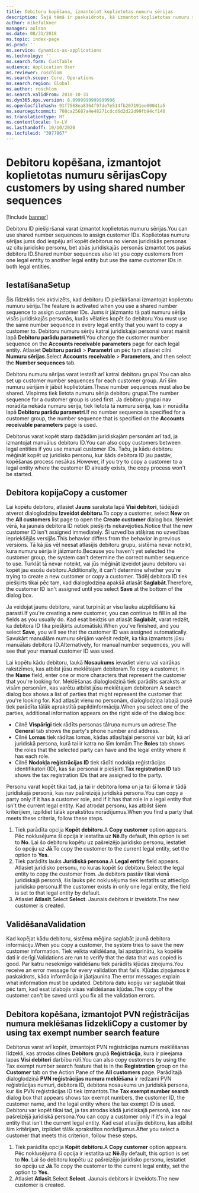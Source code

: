 ```yaml
---
title: Debitoru kopēšana, izmantojot koplietotas numuru sērijas
description: Šajā tēmā ir paskaidrots, kā izmantot koplietotas numuru sērijas, lai debitoru kopētu uz citu juridisko personu, bet saglabātu to pašu debitora ID.
author: mikefalkner
manager: aolson
ms.date: 08/31/2018
ms.topic: index-page
ms.prod: ''
ms.service: dynamics-ax-applications
ms.technology: ''
ms.search.form: CustTable
audience: Application User
ms.reviewer: roschlom
ms.search.scope: Core, Operations
ms.search.region: Global
ms.author: roschlom
ms.search.validFrom: 2018-10-31
ms.dyn365.ops.version: 8.0999999999999996
ms.openlocfilehash: 91f7568ea8364f97de7e514fb207191ee00041a5
ms.sourcegitcommit: 708ca25687a4e48271cdcd6d2d22d99fb94cf140
ms.translationtype: HT
ms.contentlocale: lv-LV
ms.lasthandoff: 10/10/2020
ms.locfileid: "3977867"
---
```

# <a name="copy-customers-by-using-shared-number-sequences"></a><span data-ttu-id="57c20-103">Debitoru kopēšana, izmantojot koplietotas numuru sērijas</span><span class="sxs-lookup"><span data-stu-id="57c20-103">Copy customers by using shared number sequences</span></span>

[!include [banner](../includes/banner.md)]

<span data-ttu-id="57c20-104">Debitoru ID piešķiršanai varat izmantot koplietotas numuru sērijas.</span><span class="sxs-lookup"><span data-stu-id="57c20-104">You can use shared number sequences to assign customer IDs.</span></span> <span data-ttu-id="57c20-105">Koplietotas numuru sērijas jums dod iespēju arī kopēt debitorus no vienas juridiskās personas uz citu juridisko personu, bet abās juridiskajās personās izmantot tos pašus debitoru ID.</span><span class="sxs-lookup"><span data-stu-id="57c20-105">Shared number sequences also let you copy customers from one legal entity to another legal entity but use the same customer IDs in both legal entities.</span></span>

## <a name="setup"></a><span data-ttu-id="57c20-106">Iestatīšana</span><span class="sxs-lookup"><span data-stu-id="57c20-106">Setup</span></span>

<span data-ttu-id="57c20-107">Šis līdzeklis tiek aktivizēts, kad debitoru ID piešķiršanai izmantojat koplietotu numuru sēriju.</span><span class="sxs-lookup"><span data-stu-id="57c20-107">The feature is activated when you use a shared number sequence to assign customer IDs.</span></span> <span data-ttu-id="57c20-108">Jums ir jāizmanto tā pati numuru sērija visās juridiskajās personās, kurās vēlaties kopēt šo debitoru.</span><span class="sxs-lookup"><span data-stu-id="57c20-108">You must use the same number sequence in every legal entity that you want to copy a customer to.</span></span> <span data-ttu-id="57c20-109">Debitoru numuru sēriju katrai juridiskajai personai varat mainīt lapā **Debitoru parādu parametri**.</span><span class="sxs-lookup"><span data-stu-id="57c20-109">You change the customer number sequence on the **Accounts receivable parameters** page for each legal entity.</span></span> <span data-ttu-id="57c20-110">Atlasiet **Debitoru parādi** \> **Parametri** un pēc tam atlasiet cilni **Numuru sērijas**.</span><span class="sxs-lookup"><span data-stu-id="57c20-110">Select **Accounts receivable** \> **Parameters**, and then select the **Number sequences** tab.</span></span>

<span data-ttu-id="57c20-111">Debitoru numuru sērijas varat iestatīt arī katrai debitoru grupai.</span><span class="sxs-lookup"><span data-stu-id="57c20-111">You can also set up customer number sequences for each customer group.</span></span> <span data-ttu-id="57c20-112">Arī šīm numuru sērijām ir jābūt koplietotām.</span><span class="sxs-lookup"><span data-stu-id="57c20-112">These number sequences must also be shared.</span></span> <span data-ttu-id="57c20-113">Vispirms tiek lietota numuru sērija debitoru grupai.</span><span class="sxs-lookup"><span data-stu-id="57c20-113">The number sequence for a customer group is used first.</span></span> <span data-ttu-id="57c20-114">Ja debitoru grupai nav norādīta nekāda numuru sērija, tiek lietota tā numuru sērija, kas ir norādīta lapā **Debitoru parādu parametri**.</span><span class="sxs-lookup"><span data-stu-id="57c20-114">If no number sequence is specified for a customer group, the number sequence that is specified on the **Accounts receivable parameters** page is used.</span></span>

<span data-ttu-id="57c20-115">Debitorus varat kopēt starp dažādām juridiskajām personām arī tad, ja izmantojat manuālus debitoru ID.</span><span class="sxs-lookup"><span data-stu-id="57c20-115">You can also copy customers between legal entities if you use manual customer IDs.</span></span> <span data-ttu-id="57c20-116">Taču, ja kādu debitoru mēģināt kopēt uz juridisko personu, kur šāds debitora ID jau pastāv, kopēšanas process nesākas.</span><span class="sxs-lookup"><span data-stu-id="57c20-116">However, if you try to copy a customer to a legal entity where the customer ID already exists, the copy process won't be started.</span></span>

## <a name="copy-a-customer"></a><span data-ttu-id="57c20-117">Debitora kopija</span><span class="sxs-lookup"><span data-stu-id="57c20-117">Copy a customer</span></span>

<span data-ttu-id="57c20-118">Lai kopētu debitoru, atlasiet **Jauns** saraksta lapā **Visi debitori**, tādējādi atverot dialoglodziņu **Izveidot debitoru**.</span><span class="sxs-lookup"><span data-stu-id="57c20-118">To copy a customer, select **New** on the **All customers** list page to open the **Create customer** dialog box.</span></span> <span data-ttu-id="57c20-119">Ņemiet vērā, ka jaunais debitora ID netiek piešķirts nekavējoties.</span><span class="sxs-lookup"><span data-stu-id="57c20-119">Notice that the new customer ID isn't assigned immediately.</span></span> <span data-ttu-id="57c20-120">Šī uzvedība atšķiras no uzvedības iepriekšējās versijās.</span><span class="sxs-lookup"><span data-stu-id="57c20-120">This behavior differs from the behavior in previous versions.</span></span> <span data-ttu-id="57c20-121">Tā kā jūs vēl neesat atlasījis debitoru grupu, sistēma nevar noteikt, kura numuru sērija ir jāizmanto.</span><span class="sxs-lookup"><span data-stu-id="57c20-121">Because you haven't yet selected the customer group, the system can't determine the correct number sequence to use.</span></span> <span data-ttu-id="57c20-122">Turklāt tā nevar noteikt, vai jūs mēģināt izveidot jaunu debitoru vai kopēt jau esošu debitoru.</span><span class="sxs-lookup"><span data-stu-id="57c20-122">Additionally, it can't determine whether you're trying to create a new customer or copy a customer.</span></span> <span data-ttu-id="57c20-123">Tādēļ debitora ID tiek piešķirts tikai pēc tam, kad dialoglodziņa apakšā atlasāt **Saglabāt**.</span><span class="sxs-lookup"><span data-stu-id="57c20-123">Therefore, the customer ID isn't assigned until you select **Save** at the bottom of the dialog box.</span></span>

<span data-ttu-id="57c20-124">Ja veidojat jaunu debitoru, varat turpināt ar visu lauku aizpildīšanu kā parasti.</span><span class="sxs-lookup"><span data-stu-id="57c20-124">If you're creating a new customer, you can continue to fill in all the fields as you usually do.</span></span> <span data-ttu-id="57c20-125">Kad esat beidzis un atlasāt **Saglabāt**, varat redzēt, ka debitora ID tika piešķirts automātiski.</span><span class="sxs-lookup"><span data-stu-id="57c20-125">When you've finished, and you select **Save**, you will see that the customer ID was assigned automatically.</span></span> <span data-ttu-id="57c20-126">Savukārt manuālām numuru sērijām varēsit redzēt, ka tika izmantots jūsu manuālais debitora ID.</span><span class="sxs-lookup"><span data-stu-id="57c20-126">Alternatively, for manual number sequences, you will see that your manual customer ID was used.</span></span>

<span data-ttu-id="57c20-127">Lai kopētu kādu debitoru, laukā **Nosaukums** ievadiet vienu vai vairākas rakstzīmes, kas atbilst jūsu meklētajam debitoram.</span><span class="sxs-lookup"><span data-stu-id="57c20-127">To copy a customer, in the **Name** field, enter one or more characters that represent the customer that you're looking for.</span></span> <span data-ttu-id="57c20-128">Meklēšanas dialoglodziņā tiek parādīts saraksts ar visām personām, kas varētu atbilst jūsu meklētajam debitoram.</span><span class="sxs-lookup"><span data-stu-id="57c20-128">A search dialog box shows a list of parties that might represent the customer that you're looking for.</span></span> <span data-ttu-id="57c20-129">Kad atlasāt vienu no personām, dialoglodziņa labajā pusē tiek parādīta tālāk aprakstītā papildinformācija.</span><span class="sxs-lookup"><span data-stu-id="57c20-129">When you select one of the parties, additional information appears on the right side of the dialog box:</span></span>

- <span data-ttu-id="57c20-130">Cilnē **Vispārīgi** tiek rādīts personas tālruņa numurs un adrese.</span><span class="sxs-lookup"><span data-stu-id="57c20-130">The **General** tab shows the party's phone number and address.</span></span>
- <span data-ttu-id="57c20-131">Cilnē **Lomas** tiek rādītas lomas, kādas atlasītajai personai var būt, kā arī juridiskā persona, kurā tai ir katra no šīm lomām.</span><span class="sxs-lookup"><span data-stu-id="57c20-131">The **Roles** tab shows the roles that the selected party can have and the legal entity where it has each role.</span></span>
- <span data-ttu-id="57c20-132">Cilnē **Nodokļa reģistrācijas ID** tiek rādīti nodokļa reģistrācijas identifikatori (ID), kas šai personai ir piešķirti.</span><span class="sxs-lookup"><span data-stu-id="57c20-132">**Tax registration ID** tab shows the tax registration IDs that are assigned to the party.</span></span>

<span data-ttu-id="57c20-133">Personu varat kopēt tikai tad, ja tai ir debitora loma un ja tai šī loma ir tādā juridiskajā personā, kas nav pašreizējā juridiskā persona.</span><span class="sxs-lookup"><span data-stu-id="57c20-133">You can copy a party only if it has a customer role, and if it has that role in a legal entity that isn't the current legal entity.</span></span> <span data-ttu-id="57c20-134">Kad atrodat personu, kas atbilst šiem kritērijiem, izpildiet tālāk aprakstītos norādījumus.</span><span class="sxs-lookup"><span data-stu-id="57c20-134">When you find a party that meets these criteria, follow these steps.</span></span>

1. <span data-ttu-id="57c20-135">Tiek parādīta opcija **Kopēt debitoru**.</span><span class="sxs-lookup"><span data-stu-id="57c20-135">A **Copy customer** option appears.</span></span> <span data-ttu-id="57c20-136">Pēc noklusējuma šī opcija ir iestatīta uz **Nē**.</span><span class="sxs-lookup"><span data-stu-id="57c20-136">By default, this option is set to **No**.</span></span> <span data-ttu-id="57c20-137">Lai šo debitoru kopētu uz pašreizējo juridisko personu, iestatiet šo opciju uz **Jā**.</span><span class="sxs-lookup"><span data-stu-id="57c20-137">To copy the customer to the current legal entity, set the option to **Yes**.</span></span> 
2. <span data-ttu-id="57c20-138">Tiek parādīts lauks **Juridiskā persona**.</span><span class="sxs-lookup"><span data-stu-id="57c20-138">A **Legal entity** field appears.</span></span> <span data-ttu-id="57c20-139">Atlasiet juridisko personu, no kuras kopēt šo debitoru.</span><span class="sxs-lookup"><span data-stu-id="57c20-139">Select the legal entity to copy the customer from.</span></span> <span data-ttu-id="57c20-140">Ja debitors pastāv tikai vienā juridiskajā personā, šis lauks pēc noklusējuma tiek iestatīts uz attiecīgo juridisko personu.</span><span class="sxs-lookup"><span data-stu-id="57c20-140">If the customer exists in only one legal entity, the field is set to that legal entity by default.</span></span>
3. <span data-ttu-id="57c20-141">Atlasiet **Atlasīt**.</span><span class="sxs-lookup"><span data-stu-id="57c20-141">Select **Select**.</span></span> <span data-ttu-id="57c20-142">Jaunais debitors ir izveidots.</span><span class="sxs-lookup"><span data-stu-id="57c20-142">The new customer is created.</span></span>

## <a name="validation"></a><span data-ttu-id="57c20-143">Validēšana</span><span class="sxs-lookup"><span data-stu-id="57c20-143">Validation</span></span>

<span data-ttu-id="57c20-144">Kad kopējat kādu debitoru, sistēma mēģina saglabāt jaunā debitora informāciju.</span><span class="sxs-lookup"><span data-stu-id="57c20-144">When you copy a customer, the system tries to save the new customer information.</span></span> <span data-ttu-id="57c20-145">Tiek veikta validēšana, lai apstiprinātu, ka kopētie dati ir derīgi.</span><span class="sxs-lookup"><span data-stu-id="57c20-145">Validations are run to verify that the data that was copied is good.</span></span> <span data-ttu-id="57c20-146">Par katru nesekmīgo validēšanu tiek parādīts kļūdas ziņojums.</span><span class="sxs-lookup"><span data-stu-id="57c20-146">You receive an error message for every validation that fails.</span></span> <span data-ttu-id="57c20-147">Kļūdas ziņojumos ir paskaidrots, kāda informācija ir jāatjaunina.</span><span class="sxs-lookup"><span data-stu-id="57c20-147">The error messages explain what information must be updated.</span></span> <span data-ttu-id="57c20-148">Debitora datu kopiju var saglabāt tikai pēc tam, kad esat izlabojis visas validēšanas kļūdas.</span><span class="sxs-lookup"><span data-stu-id="57c20-148">The copy of the customer can't be saved until you fix all the validation errors.</span></span>

## <a name="copy-a-customer-by-using-tax-exempt-number-search-feature"></a><span data-ttu-id="57c20-149">Debitora kopēšana, izmantojot PVN reģistrācijas numura meklēšanas līdzekli</span><span class="sxs-lookup"><span data-stu-id="57c20-149">Copy a customer by using tax exempt number search feature</span></span>

<span data-ttu-id="57c20-150">Debitorus varat arī kopēt, izmantojot PVN reģistrācijas numura meklēšanas līdzekli, kas atrodas cilnes **Debitors** grupā **Reģistrācija**, kura ir pieejama lapas **Visi debitori** darbību rūtī.</span><span class="sxs-lookup"><span data-stu-id="57c20-150">You can also copy customers by using the Tax exempt number search feature that is in the **Registration** group on the **Customer** tab on the Action Pane of the **All customers** page.</span></span> <span data-ttu-id="57c20-151">Parādītajā dialoglodziņā **PVN reģistrācijas numura meklēšana** ir redzami PVN reģistrācijas numuri, debitora ID, debitora nosaukums un juridiskā persona, kur šis PVN reģistrācijas ID tiek izmantots.</span><span class="sxs-lookup"><span data-stu-id="57c20-151">The **Tax exempt number search** dialog box that appears shows tax exempt numbers, the customer ID, the customer name, and the legal entity where the tax exempt ID is used.</span></span> <span data-ttu-id="57c20-152">Debitoru var kopēt tikai tad, ja tas atrodas kādā juridiskajā personā, kas nav pašreizējā juridiskā persona.</span><span class="sxs-lookup"><span data-stu-id="57c20-152">You can copy a customer only if it's in a legal entity that isn't the current legal entity.</span></span> <span data-ttu-id="57c20-153">Kad esat atlasījis debitoru, kas atbilst šim kritērijam, izpildiet tālāk aprakstītos norādījumus.</span><span class="sxs-lookup"><span data-stu-id="57c20-153">After you select a customer that meets this criterion, follow these steps.</span></span>

1. <span data-ttu-id="57c20-154">Tiek parādīta opcija **Kopēt debitoru**.</span><span class="sxs-lookup"><span data-stu-id="57c20-154">A **Copy customer** option appears.</span></span> <span data-ttu-id="57c20-155">Pēc noklusējuma šī opcija ir iestatīta uz **Nē**.</span><span class="sxs-lookup"><span data-stu-id="57c20-155">By default, this option is set to **No**.</span></span> <span data-ttu-id="57c20-156">Lai šo debitoru kopētu uz pašreizējo juridisko personu, iestatiet šo opciju uz **Jā**.</span><span class="sxs-lookup"><span data-stu-id="57c20-156">To copy the customer to the current legal entity, set the option to **Yes**.</span></span> 
2. <span data-ttu-id="57c20-157">Atlasiet **Atlasīt**.</span><span class="sxs-lookup"><span data-stu-id="57c20-157">Select **Select**.</span></span> <span data-ttu-id="57c20-158">Jaunais debitors ir izveidots.</span><span class="sxs-lookup"><span data-stu-id="57c20-158">The new customer is created.</span></span>
